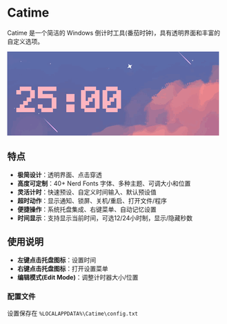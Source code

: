 # Catime

Catime 是一个简洁的 Windows 倒计时工具(番茄时钟)，具有透明界面和丰富的自定义选项。

![Catime](Images/catime.gif)

## 特点

- **极简设计**：透明界面、点击穿透
- **高度可定制**：40+ Nerd Fonts 字体、多种主题、可调大小和位置
- **灵活计时**：快速预设、自定义时间输入、默认预设值
- **超时动作**：显示通知、锁屏、关机/重启、打开文件/程序
- **便捷操作**：系统托盘集成、右键菜单、自动记忆设置
- **时间显示**：支持显示当前时间，可选12/24小时制，显示/隐藏秒数

## 使用说明

- **左键点击托盘图标**：设置时间
- **右键点击托盘图标**：打开设置菜单
- **编辑模式(Edit Mode)**：调整计时器大小/位置


### 配置文件

设置保存在 `%LOCALAPPDATA%\Catime\config.txt`

